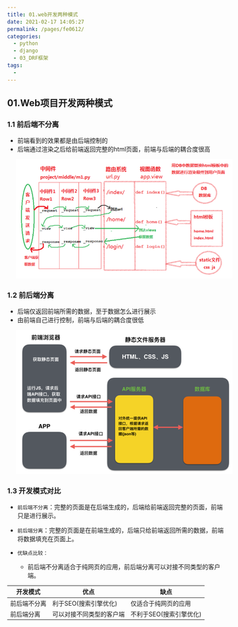 ```yaml
---
title: 01.web开发两种模式
date: 2021-02-17 14:05:27
permalink: /pages/fe0612/
categories:
  - python
  - django
  - 03_DRF框架
tags:
  - 
---
```

## 01.Web项目开发两种模式

### 1.1 前后端不分离

- 前端看到的效果都是由后端控制的
- 后端通过渲染之后给前端返回完整的html页面，前端与后端的耦合度很高

<img src="./assets/image-20210217141549707.png" style="width: 700px; margin-left: 20px;"> </img>

### 1.2 前后端分离

- 后端仅返回前端所需的数据，至于数据怎么进行展示
- 由前端自己进行控制，前端与后端的耦合度很低

<img src="./assets/image-20210217141750396.png" style="width: 700px; margin-left: 20px;"> </img>

### 1.3 开发模式对比

- `前后端不分离`：完整的页面是在后端生成的，后端给前端返回完整的页面，前端只是进行展示。
- `前后端分离`：完整的页面是在前端生成的，后端只给前端返回所需的数据，前端将数据填充在页面上。

- `优缺点比较：`
     - 前后端不分离适合于纯网页的应用，前后端分离可以对接不同类型的客户端。

| 开发模式     | 优点                     | 缺点                    |
| ------------ | ------------------------ | ----------------------- |
| 前后端不分离 | 利于SEO(搜索引擎优化)    | 仅适合于纯网页的应用    |
| 前后端分离   | 可以对接不同类型的客户端 | 不利于SEO(搜索引擎优化) |